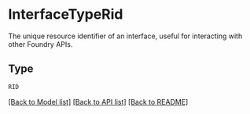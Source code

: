 # InterfaceTypeRid

The unique resource identifier of an interface, useful for interacting with other Foundry APIs.

## Type
```python
RID
```


[[Back to Model list]](../../../README.md#models-v2-link) [[Back to API list]](../../../README.md#documentation-for-api-endpoints) [[Back to README]](../../../README.md)
